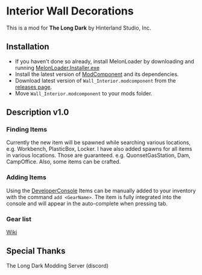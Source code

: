 # Interior Wall Decorations
This is a mod for **The Long Dark** by Hinterland Studio, Inc.

## Installation
* If you haven't done so already, install MelonLoader by downloading and running [MelonLoader.Installer.exe](https://github.com/HerpDerpinstine/MelonLoader/releases/latest/download/MelonLoader.Installer.exe)
* Install the latest version of [ModComponent](https://github.com/ds5678/ModComponent) and its dependencies.
* Download latest version of `Wall_Interior.modcomponent` from the [releases page](https://github.com/stmSantana/InteriorWallDecorations/releases/latest).
* Move `Wall_Interior.modcomponent` to your mods folder.

## Description v1.0

### Finding Items
Currently the new item will be spawned while searching various locations, e.g. Workbench, PlasticBox, Locker.
I have also added spawns for all items in various locations. Those are guaranteed. e.g. QuonsetGasStation, Dam, CampOffice.
Also, some items can be crafted.

### Adding Items
Using the [DeveloperConsole](https://github.com/FINDarkside/TLD-Developer-Console) Items can be manually added to your inventory with the command `add <GearName>`.
The item is fully integrated into the console and will appear in the auto-complete when pressing tab.

### Gear list
[Wiki](https://github.com/stmSantana/InteriorWallDecorations/wiki)

## Special Thanks
The Long Dark Modding Server (discord)
